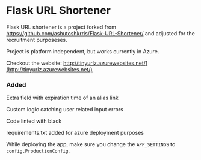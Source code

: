 # Flask URL Shortener

Flask URL shortener is a project forked from https://github.com/ashutoshkrris/Flask-URL-Shortener/ and adjusted for the recruitment purposeses.

Project is platform independent, but works currently in Azure.

Checkout the website: http://tinyurlz.azurewebsites.net/](http://tinyurlz.azurewebsites.net/)

### Added

Extra field with expiration time of an alias link

Custom logic catching user related input errors

Code linted with black

requirements.txt added for azure deployment purposes

While deploying the app, make sure you change the `APP_SETTINGS` to `config.ProductionConfig`.

